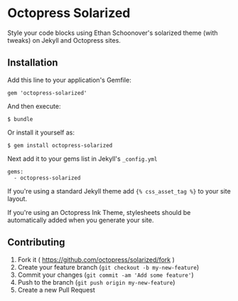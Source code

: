 # Octopress Solarized

Style your code blocks using Ethan Schoonover's solarized theme (with tweaks) on Jekyll and Octopress sites.

## Installation

Add this line to your application's Gemfile:

    gem 'octopress-solarized'

And then execute:

    $ bundle

Or install it yourself as:

    $ gem install octopress-solarized

Next add it to your gems list in Jekyll's `_config.yml`

    gems:
      - octopress-solarized

If you're using a standard Jekyll theme add `{% css_asset_tag %}` to your site layout.

If you're using an Octopress Ink Theme, stylesheets should be automatically added when you generate your site.

## Contributing

1. Fork it ( https://github.com/octopress/solarized/fork )
2. Create your feature branch (`git checkout -b my-new-feature`)
3. Commit your changes (`git commit -am 'Add some feature'`)
4. Push to the branch (`git push origin my-new-feature`)
5. Create a new Pull Request

